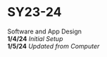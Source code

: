 # SY23-24
Software and App Design <br>
 <b>1/4/24</b> <i>Initial Setup</i> <br>
<b>1/5/24</b> <i>Updated from Computer</i>

